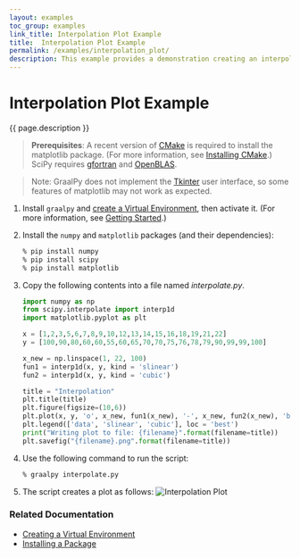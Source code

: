 ```yaml
---
layout: examples
toc_group: examples
link_title: Interpolation Plot Example
title:  Interpolation Plot Example
permalink: /examples/interpolation_plot/
description: This example provides a demonstration creating an interpolation plot with the use of [Matplotlib](https://matplotlib.org/) (a visualization library for Python), [NumPy](https://numpy.org/) (an open source library of mathematical functions), and [SciPy](https://scipy.org/) (an open source library for scientific and  technical computing).
---
```


# Interpolation Plot Example

{{ page.description }}

>**Prerequisites**: A recent version of [CMake](https://cmake.org/) is required to install the matplotlib package. (For more information, see [Installing CMake](https://cmake.org/install/).)
> SciPy requires [gfortran](https://gcc.gnu.org/wiki/GFortranBinaries) and [OpenBLAS](https://www.openblas.net/).

>Note: GraalPy does not implement the [Tkinter](https://docs.python.org/3/library/tkinter.html) user interface, so some features of matplotlib may not work as expected.

1. Install `graalpy` and [create a Virtual Environment](/guides/creating_a_virtual_environment/), then activate it. 
(For more information, see [Getting Started](/getting_started/).)

2. Install the `numpy` and `matplotlib` packages (and their dependencies):

    ```bash
    % pip install numpy
    % pip install scipy
    % pip install matplotlib
    ```

3. Copy the following contents into a file named _interpolate.py_.

    ```python
    import numpy as np
    from scipy.interpolate import interp1d 
    import matplotlib.pyplot as plt
    
    x = [1,2,3,5,6,7,8,9,10,12,13,14,15,16,18,19,21,22]
    y = [100,90,80,60,60,55,60,65,70,70,75,76,78,79,90,99,99,100]
    
    x_new = np.linspace(1, 22, 100)
    fun1 = interp1d(x, y, kind = 'slinear') 
    fun2 = interp1d(x, y, kind = 'cubic')
    
    title = "Interpolation"
    plt.title(title)
    plt.figure(figsize=(10,6))
    plt.plot(x, y, 'o', x_new, fun1(x_new), '-', x_new, fun2(x_new), 'b--') 
    plt.legend(['data', 'slinear', 'cubic'], loc = 'best')
    print("Writing plot to file: {filename}".format(filename=title))
    plt.savefig("{filename}.png".format(filename=title))
    ```

4. Use the following command to run the script:

    ```bash
    % graalpy interpolate.py
    ```

5. The script creates a plot as follows:
   ![Interpolation Plot](/examples/assets/Interpolation.png)

### Related Documentation
* [Creating a Virtual Environment](/guides/creating_a_virtual_environment/)
* [Installing a Package](/guides/installing_a_package/)